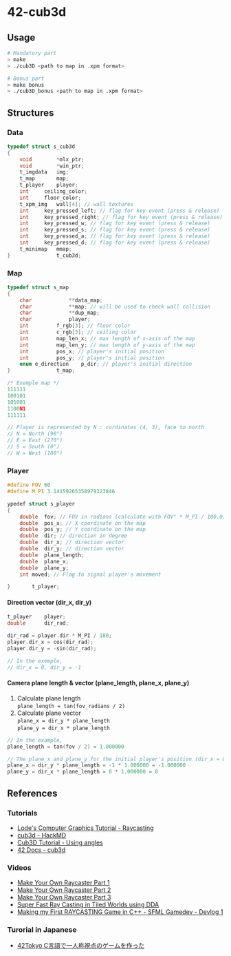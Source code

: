# 42-cub3d

## Usage
```bash
# Mandatory part
> make
> ./cub3D <path to map in .xpm format>

# Bonus part
> make bonus
> ./cub3D_bonus <path to map in .xpm format>
```

## Structures

### Data
```c
typedef struct s_cub3d
{
	void		*mlx_ptr;
	void		*win_ptr;
	t_imgdata	img;
	t_map		map;
	t_player	player;
	int		ceiling_color;
	int		floor_color;
	t_xpm_img	wall[4]; // wall textures
	int		key_pressed_left; // flag for key event (press & release)
	int		key_pressed_right; // flag for key event (press & release)
	int		key_pressed_w; // flag for key event (press & release)
	int		key_pressed_s; // flag for key event (press & release)
	int		key_pressed_a; // flag for key event (press & release)
	int		key_pressed_d; // flag for key event (press & release)
	t_minimap	mmap;
}				t_cub3d;
```

### Map
```c
typedef struct s_map
{
	char			**data_map;
	char			**map; // will be used to check wall collision
	char			**dup_map;
	char			player;
	int			f_rgb[3]; // floor color
	int			c_rgb[3]; // ceiling color
	int			map_len_x; // max length of x-axis of the map
	int			map_len_y; // max length of y-axis of the map
	int			pos_x; // player's initial position
	int			pos_y; // player's initial position
	enum e_direction	p_dir; // player's initial direction
}				t_map;
```
```c
/* Exemple map */
111111
100101
101001
1100N1
111111

// Player is represented by N : cordinates (4, 3), face to north
// N = North (90°)
// E = East (270°)
// S = South (0°)
// W = West (180°)
```

### Player
```c
#define FOV 60
#define M_PI 3.14159265358979323846

ypedef struct s_player
{
	double	fov; // FOV in radians (calculate with FOV° * M_PI / 180.0)
	double	pos_x; // X coordinate on the map
	double	pos_y; // Y coordinate on the map
	double	dir; // direction in degree
	double	dir_x; // direction vector
	double	dir_y; // direction vector
	double	plane_length;
	double	plane_x;
	double	plane_y;
	int	moved; // Flag to signal player's movement

}		t_player;
```

#### Direction vector (dir_x, dir_y)

```c
t_player	player;
double 		dir_rad;

dir_rad = player.dir * M_PI / 180;
player.dir_x = cos(dir_rad);
player.dir_y = -sin(dir_rad);

// In the exemple,  
// dir_x = 0, dir_y = -1
```

#### Camera plane length & vector (plane_length, plane_x, plane_y)
1. Calculate plane length  
  `plane_length = tan(fov_radians / 2)`
2. Calculate plane vector   
  `plane_x = dir_y * plane_length`   
  `plane_y = dir_x * plane_length`
```c
// In the example,
plane_length = tan(fov / 2) = 1.000000

// The plane_x and plane_y for the initial player's position (dir_x = 0, dir_y = -1) is:
plane_x = dir_y * plane_length = -1 * 1.000000 = -1.000000
plane_y = dir_x * plane_length = 0 * 1.000000 = 0
```

## References
### Tutorials
* [Lode's Computer Graphics Tutorial - Raycasting](https://lodev.org/cgtutor/raycasting.html)
* [cub3d - HackMD](https://hackmd.io/@nszl/H1LXByIE2)
* [Cub3D Tutorial - Using angles](https://medium.com/@afatir.ahmedfatir/cub3d-tutorial-af5dd31d2fcf)
* [42 Docs - cub3d](https://harm-smits.github.io/42docs/projects/cub3d)

### Videos
* [Make Your Own Raycaster Part 1](https://youtu.be/gYRrGTC7GtA?si=7KRnt_PSqn4lz4DD)
* [Make Your Own Raycaster Part 2](https://youtu.be/PC1RaETIx3Y?si=7rDwE_DvbRc79vQm)
* [Make Your Own Raycaster Part 3](https://youtu.be/w0Bm4IA-Ii8?si=aKqqxShLYT1G48O2)
* [Super Fast Ray Casting in Tiled Worlds using DDA](https://youtu.be/NbSee-XM7WA?si=HxCH4AbdRUjJhC7v)
* [Making my First RAYCASTING Game in C++ - SFML Gamedev - Devlog 1](https://youtu.be/LUYxLjic0Bc?si=18f9-hw6lV903EaB)

### Turorial in Japanese
* [42Tokyo C言語で一人称視点のゲームを作った](https://qiita.com/susasaki/items/c74a228d7ddd48b818bd)
